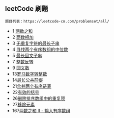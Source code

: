 ## leetCode 刷题


    题目列表：https://leetcode-cn.com/problemset/all/

- 1 [两数之和](./两数之和.md)
- 2 [两数相加](./两数相加.md)
- 3 [无重复字符的最长子串](./无重复字符的最长子串.md)
- 4 [寻找两个有序数组的中位数](./寻找两个有序数组的中位数.md)
- 5 [最长回文子串](./最长回文子串.md)
- 7 [整数反转](./整数反转.md)
- 9 [回文数](./回文数.md)
- 13[罗马数字转整数](./罗马数字转整数.md)
- 14[最长公共前缀](最长公共前缀.md)
- 21[合并两个有序链表](./合并两个有序链表.md)
- 22[有效的括号](./有效的括号.md)
- 26[删除排序数组中的重复项](./删除排序数组中的重复项.md)
- 27[移除元素](./移除元素.md)
- 167[两数之和 II - 输入有序数组](./两数之和%20II%20-%20输入有序数组.md)
